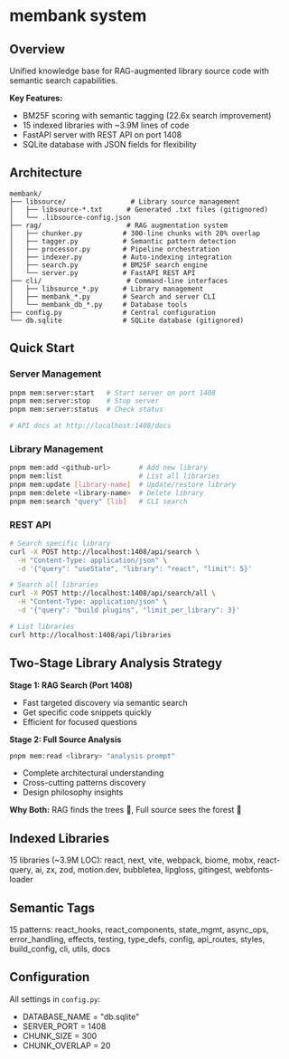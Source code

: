 # membank system

## Overview

Unified knowledge base for RAG-augmented library source code with semantic search capabilities.

**Key Features:**
- BM25F scoring with semantic tagging (22.6x search improvement)
- 15 indexed libraries with ~3.9M lines of code
- FastAPI server with REST API on port 1408
- SQLite database with JSON fields for flexibility

## Architecture

```
membank/
├── libsource/                # Library source management
│   ├── libsource-*.txt      # Generated .txt files (gitignored)
│   └── .libsource-config.json
├── rag/                     # RAG augmentation system
│   ├── chunker.py          # 300-line chunks with 20% overlap
│   ├── tagger.py           # Semantic pattern detection
│   ├── processor.py        # Pipeline orchestration
│   ├── indexer.py          # Auto-indexing integration
│   ├── search.py           # BM25F search engine
│   └── server.py           # FastAPI REST API
├── cli/                     # Command-line interfaces
│   ├── libsource_*.py      # Library management
│   ├── membank_*.py        # Search and server CLI
│   └── membank_db_*.py     # Database tools
├── config.py               # Central configuration
└── db.sqlite               # SQLite database (gitignored)
```

## Quick Start

### Server Management

```bash
pnpm mem:server:start   # Start server on port 1408
pnpm mem:server:stop    # Stop server
pnpm mem:server:status  # Check status

# API docs at http://localhost:1408/docs
```

### Library Management

```bash
pnpm mem:add <github-url>       # Add new library
pnpm mem:list                   # List all libraries  
pnpm mem:update [library-name]  # Update/restore library
pnpm mem:delete <library-name>  # Delete library
pnpm mem:search "query" [lib]   # CLI search
```

### REST API

```bash
# Search specific library
curl -X POST http://localhost:1408/api/search \
  -H "Content-Type: application/json" \
  -d '{"query": "useState", "library": "react", "limit": 5}'

# Search all libraries
curl -X POST http://localhost:1408/api/search/all \
  -H "Content-Type: application/json" \
  -d '{"query": "build plugins", "limit_per_library": 3}'

# List libraries
curl http://localhost:1408/api/libraries
```

## Two-Stage Library Analysis Strategy

**Stage 1: RAG Search (Port 1408)**
- Fast targeted discovery via semantic search
- Get specific code snippets quickly
- Efficient for focused questions

**Stage 2: Full Source Analysis**
```bash
pnpm mem:read <library> "analysis prompt"
```
- Complete architectural understanding
- Cross-cutting patterns discovery
- Design philosophy insights

**Why Both:** RAG finds the trees 🌲, Full source sees the forest 🌳

## Indexed Libraries

15 libraries (~3.9M LOC): react, next, vite, webpack, biome, mobx, react-query, ai, zx, zod, motion.dev, bubbletea, lipgloss, gitingest, webfonts-loader

## Semantic Tags

15 patterns: react_hooks, react_components, state_mgmt, async_ops, error_handling, effects, testing, type_defs, config, api_routes, styles, build_config, cli, utils, docs

## Configuration

All settings in `config.py`:
- DATABASE_NAME = "db.sqlite"
- SERVER_PORT = 1408
- CHUNK_SIZE = 300
- CHUNK_OVERLAP = 20
